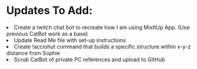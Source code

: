 # Updates To Add:
<li>Create a twitch chat bot to recreate how I am using MixItUp App. (Use previous CatBot work as a base)</li>
<li>Update Read Me file with set-up instructions</li>
<li>Create !acciohut command that builds a specific structure within x-y-z distance from Sophie</li>
<li>Scrub CatBot of private PC references and upload to GitHub</li>

